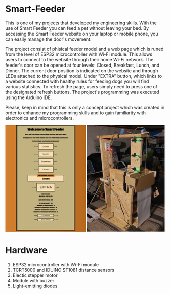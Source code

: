 # Smart-Feeder

This is one of my projects that developed my engineering skills. With the use of Smart Feeder you can feed a pet without leaving your bed. By accessing the Smart Feeder website on your laptop or mobile phone, you can easily manage the door's movement.

The project consist of phisical feeder model and a web page which is runed from the level of ESP32 microcontroller with Wi-Fi module. This allows users to connect to the website through their home Wi-Fi network. The feeder's door can be opened at four levels: Closed, Breakfast, Lunch, and Dinner. The current door position is indicated on the website and through LEDs attached to the physical model. Under "EXTRA" button, which links to a website connected with healthy rules for feeding dogs you will find various statistics. To refresh the page, users simply need to press one of the designated refresh buttons. The project's programming was executed using the Arduino IDE.

Please, keep in mind that this is only a concept project which was created in order to enhance my programming skills and to gain familiarity with electronics and microcontrollers.

<img src="Project_Photo.png" width="506" height="335">

# Hardware 
1. ESP32 microcontroller with Wi-Fi module
2. TCRT5000 and IDUINO ST1081 distance sensors
3. Electic stepper motor
4. Module with buzzer
5. Light-emitting diodes
